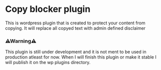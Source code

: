 # Copy blocker plugin
This is wordpress plugin that is created to protect your content from copying. It will replace all copyed text with admin defined disclaimer
### ⚠Warning⚠
This plugin is still under development and it is not ment to be used in production atleast for now. When I will finish this plugin or make it stable I will publish it on the wp plugins directory.
